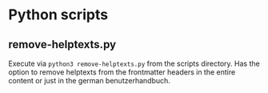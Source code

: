 # Python scripts

## remove-helptexts.py

Execute via `python3 remove-helptexts.py` from the scripts directory.
Has the option to remove helptexts from the frontmatter headers in the entire content or just in the german benutzerhandbuch.
